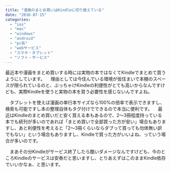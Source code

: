 ```yaml
---
title: "漫画のまとめ買いはKindleに切り替えている"
date: "2016-07-15"
categories: 
  - "ios"
  - "mac"
  - "windows"
  - "android"
  - "pc系"
  - "webサービス"
  - "スマホ・タブレット"
  - "ソフト・サービス"
---
```


最近本や漫画をまとめ買いする時には実物の本ではなくてKindleでまとめて買うようにしています。 　理由としては今住んでいる環境が仮住まいで本棚のスペースが限られているのと、ぶっちゃけKindleの利便性がとても高いからなんですけども、実際Kindleを使うと実物の本を買う必要性を感じないんですよね。

　タブレットを使えば漫画の単行本サイズなら100%の倍率で表示できますし、検索も可能ですし本の整理自体もタグ付けでできるので本当に便利です。 　最近はKindleのまとめ買いだと安く買える本もあるので、2〜3冊程度持っている本でも続刊が多いのであれば「まとめ買いで全部買った方が安い」場合もありますし、あと利便性を考えると「2〜3冊くらいならダブって買っても勿体無い訳でもない」という場合もありますし、Kindleで買った方がいいよね、っていう場合が多いのです。

　まあその分Kindleがサービス終了したら酷いダメージなんですけども、今のところKindleのサービスは安泰だと思いますし、とりあえずはこのままKindle依存でいいかなぁ、と思います。
